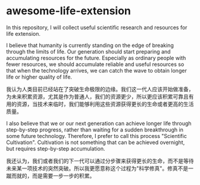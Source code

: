 # awesome-life-extension

In this repository, I will collect useful scientific research and resources for life extension.

I believe that humanity is currently standing on the edge of breaking through the limits of life. Our generation should start preparing and accumulating resources for the future. Especially as ordinary people with fewer resources, we should accumulate reliable and useful resources so that when the technology arrives, we can catch the wave to obtain longer life or higher quality of life.

我认为人类目前已经站在了突破生命极限的边缘。我们这一代人应该开始做准备，为未来积累资源，尤其是作为普通人，我们的资源更少，所以更应该积累可靠且有用的资源，当技术来临时，我们能够利用这些资源获得更长的生命或者更高的生活质量。

I also believe that we or our next generation can achieve longer life through step-by-step progress, rather than waiting for a sudden breakthrough in some future technology. Therefore, I prefer to call this process "Scientific Cultivation". Cultivation is not something that can be achieved overnight, but requires step-by-step accumulation.

我还认为，我们或者我们的下一代可以通过分步骤来获得更长的生命，而不是等待未来某一项技术的突然突破。所以我更愿意称这个过程为"科学修真"。修真不是一蹴而就的，而是需要一步一步的积累。

